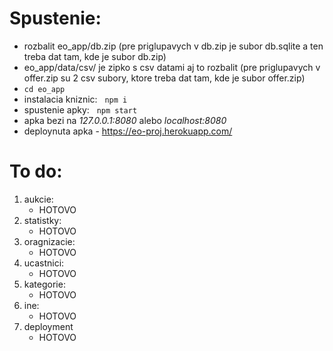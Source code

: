 # Spustenie:
 - rozbalit eo_app/db.zip (pre priglupavych v db.zip je subor db.sqlite a ten treba dat tam, kde je subor db.zip)
 - eo_app/data/csv/ je zipko s csv datami aj to rozbalit (pre priglupavych v offer.zip su 2 csv subory, ktore treba dat tam, kde je subor offer.zip)
 - ```cd eo_app```
 - instalacia kniznic:
&nbsp; ```
       npm i
       ```
 - spustenie apky:
&nbsp; ```
       npm start
       ```
 - apka bezi na *127.0.0.1:8080* alebo *localhost:8080* 
 - deploynuta apka - https://eo-proj.herokuapp.com/ 

# To do:
1. aukcie:
    - HOTOVO
2. statistky:
    - HOTOVO
3. oragnizacie:
   - HOTOVO
4. ucastnici:
    - HOTOVO
5. kategorie:
    - HOTOVO
6. ine:
    - HOTOVO
7. deployment
   - HOTOVO 
